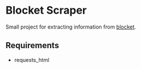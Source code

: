 # Blocket Scraper

Small project for extracting information from [blocket](blocket.se).

## Requirements
* requests_html